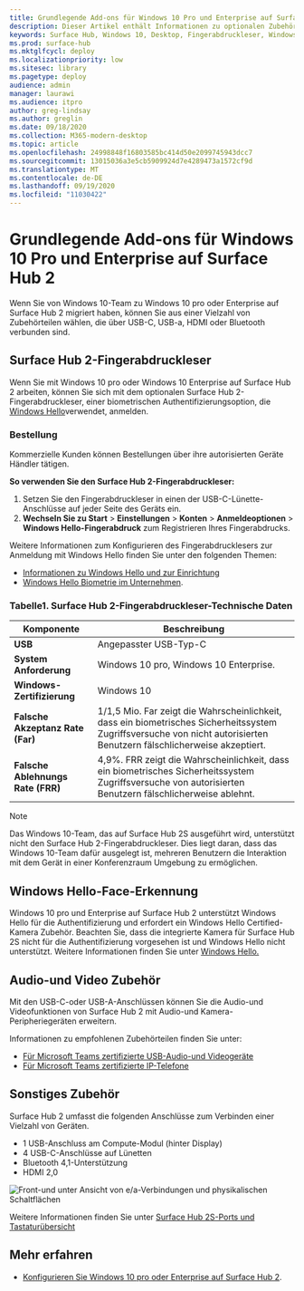 ```yaml
---
title: Grundlegende Add-ons für Windows 10 Pro und Enterprise auf Surface Hub 2
description: Dieser Artikel enthält Informationen zu optionalen Zubehörteilen, die Sie mit Windows 10 pro oder Enterprise auf Surface Hub 2 verwenden können.
keywords: Surface Hub, Windows 10, Desktop, Fingerabdruckleser, Windows Hello
ms.prod: surface-hub
ms.mktglfcycl: deploy
ms.localizationpriority: low
ms.sitesec: library
ms.pagetype: deploy
audience: admin
manager: laurawi
ms.audience: itpro
author: greg-lindsay
ms.author: greglin
ms.date: 09/18/2020
ms.collection: M365-modern-desktop
ms.topic: article
ms.openlocfilehash: 24998848f16803585bc414d50e2099745943dcc7
ms.sourcegitcommit: 13015036a3e5cb5909924d7e4289473a1572cf9d
ms.translationtype: MT
ms.contentlocale: de-DE
ms.lasthandoff: 09/19/2020
ms.locfileid: "11030422"
---
```

# Grundlegende Add-ons für Windows 10 Pro und Enterprise auf Surface Hub 2

Wenn Sie von Windows 10-Team zu Windows 10 pro oder Enterprise auf Surface Hub 2 migriert haben, können Sie aus einer Vielzahl von Zubehörteilen wählen, die über USB-C, USB-a, HDMI oder Bluetooth verbunden sind. 

##  <a name="surface-hub-2-fingerprint-reader"></a>Surface Hub 2-Fingerabdruckleser

Wenn Sie mit Windows 10 pro oder Windows 10 Enterprise auf Surface Hub 2 arbeiten, können Sie sich mit dem optionalen Surface Hub 2-Fingerabdruckleser, einer biometrischen Authentifizierungsoption, die [Windows Hello](https://docs.microsoft.com/windows-hardware/design/device-experiences/windows-hello)verwendet, anmelden.

###  <a name="ordering"></a>Bestellung

Kommerzielle Kunden können Bestellungen über ihre autorisierten Geräte Händler tätigen.

**So verwenden Sie den Surface Hub 2-Fingerabdruckleser:**

1. Setzen Sie den Fingerabdruckleser in einen der USB-C-Lünette-Anschlüsse auf jeder Seite des Geräts ein.
2. **Wechseln Sie zu Start**  >  **Einstellungen**  >  **Konten**  >  **Anmeldeoptionen**  >  **Windows Hello-Fingerabdruck** zum Registrieren Ihres Fingerabdrucks.

Weitere Informationen zum Konfigurieren des Fingerabdrucklesers zur Anmeldung mit Windows Hello finden Sie unter den folgenden Themen:

- [Informationen zu Windows Hello und zur Einrichtung](https://support.microsoft.com/help/4028017/windows-learn-about-windows-hello-and-set-it-up)
- [Windows Hello Biometrie im Unternehmen](https://docs.microsoft.com/windows/security/identity-protection/hello-for-business/hello-biometrics-in-enterprise).

  
###  <a name="surface-hub-2-fingerprint-reader-tech-specs"></a>Tabelle1. Surface Hub 2-Fingerabdruckleser-Technische Daten


| Komponente                       | Beschreibung                                                                                                                          |
| ------------------------------- | ------------------------------------------------------------------------------------------------------------------------------------ |
| **USB**                         | Angepasster USB-Typ-C                                                                                                           |
| **System Anforderung**          | Windows 10 pro, Windows 10 Enterprise.                                                                                               |
| **Windows-Zertifizierung**       | Windows 10                                                                                                                           |
| **Falsche Akzeptanz Rate (Far)** | 1/1,5 Mio. Far zeigt die Wahrscheinlichkeit, dass ein biometrisches Sicherheitssystem Zugriffsversuche von nicht autorisierten Benutzern fälschlicherweise akzeptiert. |
| **Falsche Ablehnungs Rate (FRR)** | 4,9%. FRR zeigt die Wahrscheinlichkeit, dass ein biometrisches Sicherheitssystem Zugriffsversuche von autorisierten Benutzern fälschlicherweise ablehnt. |


> [!NOTE]
> Das Windows 10-Team, das auf Surface Hub 2S ausgeführt wird, unterstützt nicht den Surface Hub 2-Fingerabdruckleser. Dies liegt daran, dass das Windows 10-Team dafür ausgelegt ist, mehreren Benutzern die Interaktion mit dem Gerät in einer Konferenzraum Umgebung zu ermöglichen. 
 
##  <a name="windows-hello-face-recognition"></a>Windows Hello-Face-Erkennung

Windows 10 pro und Enterprise auf Surface Hub 2 unterstützt Windows Hello für die Authentifizierung und erfordert ein Windows Hello Certified-Kamera Zubehör. Beachten Sie, dass die integrierte Kamera für Surface Hub 2S nicht für die Authentifizierung vorgesehen ist und Windows Hello nicht unterstützt. Weitere Informationen finden Sie unter [Windows Hello.](https://docs.microsoft.com/windows-hardware/design/device-experiences/windows-hello)


##  <a name="audio-and-video-accessories"></a>Audio-und Video Zubehör

Mit den USB-C-oder USB-A-Anschlüssen können Sie die Audio-und Videofunktionen von Surface Hub 2 mit Audio-und Kamera-Peripheriegeräten erweitern.

Informationen zu empfohlenen Zubehörteilen finden Sie unter:

- [Für Microsoft Teams zertifizierte USB-Audio-und Videogeräte](https://docs.microsoft.com/microsoftteams/devices/usb-devices)
- [Für Microsoft Teams zertifizierte IP-Telefone](https://docs.microsoft.com/microsoftteams/devices/teams-ip-phones)



##  <a name="other-accessories"></a>Sonstiges Zubehör
Surface Hub 2 umfasst die folgenden Anschlüsse zum Verbinden einer Vielzahl von Geräten. 

- 1 USB-Anschluss am Compute-Modul (hinter Display)
- 4 USB-C-Anschlüsse auf Lünetten
- Bluetooth 4,1-Unterstützung
- HDMI 2,0

 ![Front-und unter Ansicht von e/a-Verbindungen und physikalischen Schaltflächen](images/hub2s-schematic.png)

Weitere Informationen finden Sie unter [Surface Hub 2S-Ports und Tastaturübersicht](surface-hub-2s-port-keypad-overview.md)


##  <a name="learn-more"></a>Mehr erfahren

- [Konfigurieren Sie Windows 10 pro oder Enterprise auf Surface Hub 2](surface-hub-2-post-install.md).